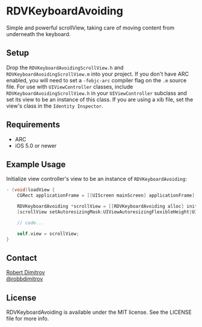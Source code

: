 # RDVKeyboardAvoiding

Simple and powerful scrollView, taking care of moving content from underneath the keyboard.

## Setup

Drop the `RDVKeyboardAvoidingScrollView.h` and `RDVKeyboardAvoidingScrollView.m` into your project. If you don't have ARC
enabled, you will need to set a `-fobjc-arc` compiler flag on the `.m` source file. For use with `UIViewController` classes,
include `RDVKeyboardAvoidingScrollView.h` in your `UIViewController` subclass and set its view to be an instance of this class.
If you are using a xib file, set the view's class in the `Identity Inspector`.

## Requirements

* ARC
* iOS 5.0 or newer

## Example Usage

Initialize view controller's view to be an instance of `RDVKeyboardAvoiding`:

``` objective-c
- (void)loadView {
	CGRect applicationFrame = [[UIScreen mainScreen] applicationFrame];

	RDVKeyboardAvoiding *scrollView = [[RDVKeyboardAvoiding alloc] initWithFrame:applicationFrame];
	[scrollView setAutoresizingMask:UIViewAutoresizingFlexibleHeight|UIViewAutoresizingFlexibleWidth];

	// code...

	self.view = scrollView;
}
```

## Contact

[Robert Dimitrov](http://github.com/robbdimitrov)  
[@robbdimitrov](https://twitter.com/robbdimitrov)

## License

RDVKeyboardAvoiding is available under the MIT license. See the LICENSE file for more info.
